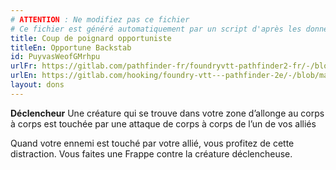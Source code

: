 ```yaml
---
# ATTENTION : Ne modifiez pas ce fichier
# Ce fichier est généré automatiquement par un script d'après les données du module Foundry VTT officiel et de sa traduction
title: Coup de poignard opportuniste
titleEn: Opportune Backstab
id: PuyvasWeofGMrhpu
urlFr: https://gitlab.com/pathfinder-fr/foundryvtt-pathfinder2-fr/-/blob/master/data/feats/PuyvasWeofGMrhpu.htm
urlEn: https://gitlab.com/hooking/foundry-vtt---pathfinder-2e/-/blob/master/packs/data/feats.db/opportune-backstab.json
layout: dons
---
```

**Déclencheur** Une créature qui se trouve dans votre zone d’allonge au corps à corps est touchée par une attaque de corps à corps de l’un de vos alliés

Quand votre ennemi est touché par votre allié, vous profitez de cette distraction. Vous faites une Frappe contre la créature déclencheuse.
